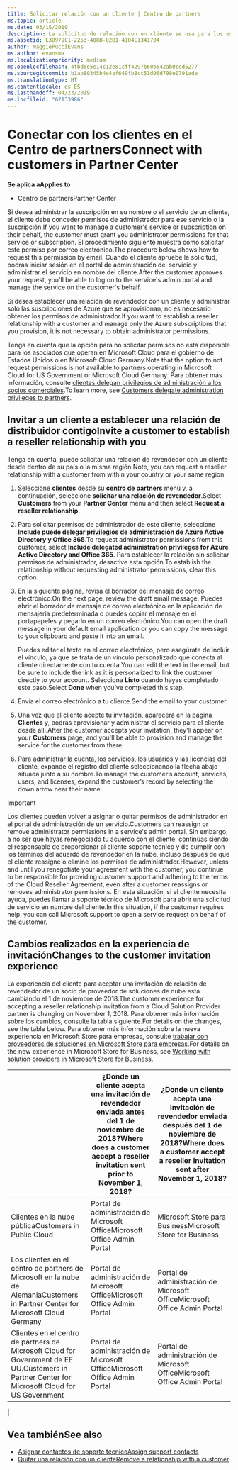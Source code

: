 ```yaml
---
title: Solicitar relación con un cliente | Centro de partners
ms.topic: article
ms.date: 03/15/2019
description: La solicitud de relación con un cliente se usa para los escenarios multipartner y multicanal. También es útil si un cliente quita tus privilegios de administrador delegado y necesitas restaurarlos para proporcionar aprovisionamiento o soporte técnico.
ms.assetid: E3D979C1-2253-408B-82B1-4104C1341704
author: MaggiePucciEvans
ms.author: evansma
ms.localizationpriority: medium
ms.openlocfilehash: 4fbd6e5e14c12e81cff4297b60b542ab0ccd5277
ms.sourcegitcommit: b1ab80345b4e4af649fb8cc51d96d798e0791ade
ms.translationtype: HT
ms.contentlocale: es-ES
ms.lasthandoff: 04/23/2019
ms.locfileid: "62133986"
---
```

# <a name="connect-with-customers-in-partner-center"></a><span data-ttu-id="764e8-104">Conectar con los clientes en el Centro de partners</span><span class="sxs-lookup"><span data-stu-id="764e8-104">Connect with customers in Partner Center</span></span>

<span data-ttu-id="764e8-105">**Se aplica a**</span><span class="sxs-lookup"><span data-stu-id="764e8-105">**Applies to**</span></span>

-  <span data-ttu-id="764e8-106">Centro de partners</span><span class="sxs-lookup"><span data-stu-id="764e8-106">Partner Center</span></span>

<span data-ttu-id="764e8-107">Si desea administrar la suscripción en su nombre o el servicio de un cliente, el cliente debe conceder permisos de administrador para ese servicio o la suscripción.</span><span class="sxs-lookup"><span data-stu-id="764e8-107">If you want to manage a customer's service or subscription on their behalf, the customer must grant you administrator permissions for that service or subscription.</span></span> <span data-ttu-id="764e8-108">El procedimiento siguiente muestra cómo solicitar este permiso por correo electrónico.</span><span class="sxs-lookup"><span data-stu-id="764e8-108">The procedure below shows how to request this permission by email.</span></span> <span data-ttu-id="764e8-109">Cuando el cliente apruebe la solicitud, podrás iniciar sesión en el portal de administración del servicio y administrar el servicio en nombre del cliente.</span><span class="sxs-lookup"><span data-stu-id="764e8-109">After the customer approves your request, you'll be able to log on to the service's admin portal and manage the service on the customer's behalf.</span></span>

<span data-ttu-id="764e8-110">Si desea establecer una relación de revendedor con un cliente y administrar solo las suscripciones de Azure que se aprovisionan, no es necesario obtener los permisos de administrador.</span><span class="sxs-lookup"><span data-stu-id="764e8-110">If you want to establish a reseller relationship with a customer and manage only the Azure subscriptions that you provision, it is not necessary to obtain administrator permissions.</span></span>

<span data-ttu-id="764e8-111">Tenga en cuenta que la opción para no solicitar permisos no está disponible para los asociados que operan en Microsoft Cloud para el gobierno de Estados Unidos o en Microsoft Cloud Germany.</span><span class="sxs-lookup"><span data-stu-id="764e8-111">Note that the option to not request permissions is not available to partners operating in Microsoft Cloud for US Government or Microsoft Cloud Germany.</span></span> <span data-ttu-id="764e8-112">Para obtener más información, consulte [clientes delegan privilegios de administración a los socios comerciales](https://docs.microsoft.com/en-us/partner-center/customers_revoke_admin_privileges).</span><span class="sxs-lookup"><span data-stu-id="764e8-112">To learn more, see [Customers delegate administration privileges to partners](https://docs.microsoft.com/en-us/partner-center/customers_revoke_admin_privileges).</span></span>


## <a name="invite-a-customer-to-establish-a-reseller-relationship-with-you"></a><span data-ttu-id="764e8-113">Invitar a un cliente a establecer una relación de distribuidor contigo</span><span class="sxs-lookup"><span data-stu-id="764e8-113">Invite a customer to establish a reseller relationship with you</span></span>

<span data-ttu-id="764e8-114">Tenga en cuenta, puede solicitar una relación de revendedor con un cliente desde dentro de su país o la misma región.</span><span class="sxs-lookup"><span data-stu-id="764e8-114">Note, you can request a reseller relationship with a customer from within your country or your same region.</span></span>

1.  <span data-ttu-id="764e8-115">Seleccione **clientes** desde su **centro de partners** menú y, a continuación, seleccione **solicitar una relación de revendedor**.</span><span class="sxs-lookup"><span data-stu-id="764e8-115">Select **Customers** from your **Partner Center** menu and then select **Request a reseller relationship**.</span></span>

2.  <span data-ttu-id="764e8-116">Para solicitar permisos de administrador de este cliente, seleccione **Include puede delegar privilegios de administración de Azure Active Directory y Office 365**.</span><span class="sxs-lookup"><span data-stu-id="764e8-116">To request administrator permissions from this customer, select **Include delegated administration privileges for Azure Active Directory and Office 365**.</span></span> <span data-ttu-id="764e8-117">Para establecer la relación sin solicitar permisos de administrador, desactive esta opción.</span><span class="sxs-lookup"><span data-stu-id="764e8-117">To establish the relationship without requesting administrator permissions, clear this option.</span></span> 

3.  <span data-ttu-id="764e8-118">En la siguiente página, revisa el borrador del mensaje de correo electrónico.</span><span class="sxs-lookup"><span data-stu-id="764e8-118">On the next page, review the draft email message.</span></span> <span data-ttu-id="764e8-119">Puedes abrir el borrador de mensaje de correo electrónico en la aplicación de mensajería predeterminada o puedes copiar el mensaje en el portapapeles y pegarlo en un correo electrónico.</span><span class="sxs-lookup"><span data-stu-id="764e8-119">You can open the draft message in your default email application or you can copy the message to your clipboard and paste it into an email.</span></span> 

    <span data-ttu-id="764e8-120">Puedes editar el texto en el correo electrónico, pero asegúrate de incluir el vínculo, ya que se trata de un vínculo personalizado que conecta al cliente directamente con tu cuenta.</span><span class="sxs-lookup"><span data-stu-id="764e8-120">You can edit the text in the email, but be sure to include the link as it is personalized to link the customer directly to your account.</span></span> <span data-ttu-id="764e8-121">Selecciona **Listo** cuando hayas completado este paso.</span><span class="sxs-lookup"><span data-stu-id="764e8-121">Select **Done** when you’ve completed this step.</span></span>

3.  <span data-ttu-id="764e8-122">Envía el correo electrónico a tu cliente.</span><span class="sxs-lookup"><span data-stu-id="764e8-122">Send the email to your customer.</span></span>

5.  <span data-ttu-id="764e8-123">Una vez que el cliente acepte tu invitación, aparecerá en la página **Clientes** y, podrás aprovisionar y administrar el servicio para el cliente desde allí.</span><span class="sxs-lookup"><span data-stu-id="764e8-123">After the customer accepts your invitation, they'll appear on your **Customers** page, and you'll be able to provision and manage the service for the customer from there.</span></span>

 
6.  <span data-ttu-id="764e8-124">Para administrar la cuenta, los servicios, los usuarios y las licencias del cliente, expande el registro del cliente seleccionando la flecha abajo situada junto a su nombre.</span><span class="sxs-lookup"><span data-stu-id="764e8-124">To manage the customer’s account, services, users, and licenses, expand the customer’s record by selecting the down arrow near their name.</span></span>


> [!IMPORTANT]  
> <span data-ttu-id="764e8-125">Los clientes pueden volver a asignar o quitar permisos de administrador en el portal de administración de un servicio.</span><span class="sxs-lookup"><span data-stu-id="764e8-125">Customers can reassign or remove administrator permissions in a service's admin portal.</span></span> <span data-ttu-id="764e8-126">Sin embargo, a no ser que hayas renegociado tu acuerdo con el cliente, continúas siendo el responsable de proporcionar al cliente soporte técnico y de cumplir con los términos del acuerdo de revendedor en la nube, incluso después de que el cliente reasigne o elimine los permisos de administrador.</span><span class="sxs-lookup"><span data-stu-id="764e8-126">However, unless and until you renegotiate your agreement with the customer, you continue to be responsible for providing customer support and adhering to the terms of the Cloud Reseller Agreement, even after a customer reassigns or removes administrator permissions.</span></span> <span data-ttu-id="764e8-127">En esta situación, si el cliente necesita ayuda, puedes llamar a soporte técnico de Microsoft para abrir una solicitud de servicio en nombre del cliente.</span><span class="sxs-lookup"><span data-stu-id="764e8-127">In this situation, if the customer requires help, you can call Microsoft support to open a service request on behalf of the customer.</span></span>

## <a name="changes-to-the-customer-invitation-experience"></a><span data-ttu-id="764e8-128">Cambios realizados en la experiencia de invitación</span><span class="sxs-lookup"><span data-stu-id="764e8-128">Changes to the customer invitation experience</span></span>

<span data-ttu-id="764e8-129">La experiencia del cliente para aceptar una invitación de relación de revendedor de un socio de proveedor de soluciones de nube está cambiando el 1 de noviembre de 2018.</span><span class="sxs-lookup"><span data-stu-id="764e8-129">The customer experience for accepting a reseller relationship invitation from a Cloud Solution Provider partner is changing on November 1, 2018.</span></span> <span data-ttu-id="764e8-130">Para obtener más información sobre los cambios, consulte la tabla siguiente.</span><span class="sxs-lookup"><span data-stu-id="764e8-130">For details on the changes, see the table below.</span></span> <span data-ttu-id="764e8-131">Para obtener más información sobre la nueva experiencia en Microsoft Store para empresas, consulte [trabajar con proveedores de soluciones en Microsoft Store para empresas](https://docs.microsoft.com/en-us/microsoft-store/work-with-partner-microsoft-store-business).</span><span class="sxs-lookup"><span data-stu-id="764e8-131">For details on the new experience in Microsoft Store for Business, see [Working with solution providers in Microsoft Store for Business](https://docs.microsoft.com/en-us/microsoft-store/work-with-partner-microsoft-store-business).</span></span>

|  | <span data-ttu-id="764e8-132">¿Donde un cliente acepta una invitación de revendedor enviada antes del 1 de noviembre de 2018?</span><span class="sxs-lookup"><span data-stu-id="764e8-132">Where does a customer accept a reseller invitation sent prior to November 1, 2018?</span></span> | <span data-ttu-id="764e8-133">¿Donde un cliente acepta una invitación de revendedor enviada después del 1 de noviembre de 2018?</span><span class="sxs-lookup"><span data-stu-id="764e8-133">Where does a customer accept a reseller invitation sent after November 1, 2018?</span></span> |
|---------|---------|---------
| <span data-ttu-id="764e8-134">Clientes en la nube pública</span><span class="sxs-lookup"><span data-stu-id="764e8-134">Customers in Public Cloud</span></span> | <span data-ttu-id="764e8-135">Portal de administración de Microsoft Office</span><span class="sxs-lookup"><span data-stu-id="764e8-135">Microsoft Office Admin Portal</span></span> | <span data-ttu-id="764e8-136">Microsoft Store para Business</span><span class="sxs-lookup"><span data-stu-id="764e8-136">Microsoft Store for Business</span></span> |
| <span data-ttu-id="764e8-137">Los clientes en el centro de partners de Microsoft en la nube de Alemania</span><span class="sxs-lookup"><span data-stu-id="764e8-137">Customers in Partner Center for Microsoft Cloud Germany</span></span> | <span data-ttu-id="764e8-138">Portal de administración de Microsoft Office</span><span class="sxs-lookup"><span data-stu-id="764e8-138">Microsoft Office Admin Portal</span></span> | <span data-ttu-id="764e8-139">Portal de administración de Microsoft Office</span><span class="sxs-lookup"><span data-stu-id="764e8-139">Microsoft Office Admin Portal</span></span> |
| <span data-ttu-id="764e8-140">Clientes en el centro de partners de Microsoft Cloud for Government de EE. UU.</span><span class="sxs-lookup"><span data-stu-id="764e8-140">Customers in Partner Center for Microsoft Cloud for US Government</span></span> | <span data-ttu-id="764e8-141">Portal de administración de Microsoft Office</span><span class="sxs-lookup"><span data-stu-id="764e8-141">Microsoft Office Admin Portal</span></span> | <span data-ttu-id="764e8-142">Portal de administración de Microsoft Office</span><span class="sxs-lookup"><span data-stu-id="764e8-142">Microsoft Office Admin Portal</span></span> |
|

## <a name="see-also"></a><span data-ttu-id="764e8-143">Vea también</span><span class="sxs-lookup"><span data-stu-id="764e8-143">See also</span></span>

- [<span data-ttu-id="764e8-144">Asignar contactos de soporte técnico</span><span class="sxs-lookup"><span data-stu-id="764e8-144">Assign support contacts</span></span>](assign-support-contacts.md)
- [<span data-ttu-id="764e8-145">Quitar una relación con un cliente</span><span class="sxs-lookup"><span data-stu-id="764e8-145">Remove a relationship with a customer</span></span>](remove-a-relationship.md)